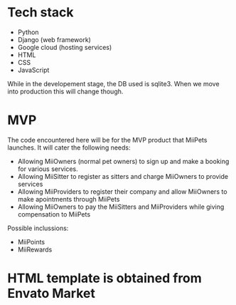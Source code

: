 # Tech stack

* Python
* Django (web framework)
* Google cloud (hosting services)
* HTML
* CSS
* JavaScript

While in the developement stage, the DB used is sqlite3. When we move into production this will change though.

# MVP

The code encountered here will be for the MVP product that MiiPets launches. It will cater the following needs:

* Allowing MiiOwners (normal pet owners) to sign up and make a booking for various services.
* Allowing MiiSitter to register as sitters and charge MiiOwners to provide services
* Allowing MiiProviders to register their company and allow MiiOwners to make apointments through MiiPets
* Allowing MiiOwners to pay the MiiSitters and MiiProviders while giving compensation to MiiPets

Possible inclussions:

* MiiPoints
* MiiRewards

# HTML template is obtained from Envato Market
